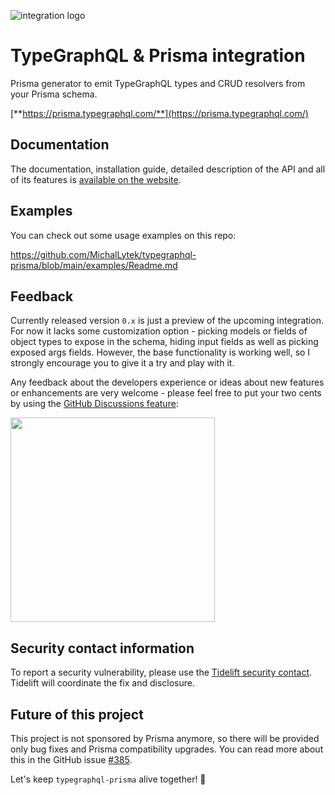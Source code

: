 ![integration logo](https://raw.githubusercontent.com/MichalLytek/typegraphql-prisma/main/img/integration.png)

# TypeGraphQL & Prisma integration

Prisma generator to emit TypeGraphQL types and CRUD resolvers from your Prisma schema.

[**https://prisma.typegraphql.com/**](https://prisma.typegraphql.com/)

## Documentation

The documentation, installation guide, detailed description of the API and all of its features is [available on the website](https://prisma.typegraphql.com/).

## Examples

You can check out some usage examples on this repo:

https://github.com/MichalLytek/typegraphql-prisma/blob/main/examples/Readme.md

## Feedback

Currently released version `0.x` is just a preview of the upcoming integration. For now it lacks some customization option - picking models or fields of object types to expose in the schema, hiding input fields as well as picking exposed args fields. However, the base functionality is working well, so I strongly encourage you to give it a try and play with it.

Any feedback about the developers experience or ideas about new features or enhancements are very welcome - please feel free to put your two cents by using the [GitHub Discussions feature](https://github.com/MichalLytek/typegraphql-prisma/discussions/new):

<img src="https://raw.githubusercontent.com/MichalLytek/typegraphql-prisma/main/img/feedback.png" width="327"/>

## Security contact information

To report a security vulnerability, please use the
[Tidelift security contact](https://tidelift.com/security).
Tidelift will coordinate the fix and disclosure.

## Future of this project

This project is not sponsored by Prisma anymore, so there will be provided only bug fixes and Prisma compatibility upgrades.
You can read more about this in the GitHub issue [#385](https://github.com/MichalLytek/typegraphql-prisma/issues/385).

Let's keep `typegraphql-prisma` alive together! 💪
